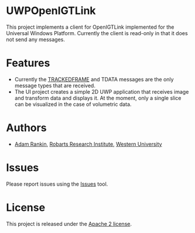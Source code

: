 # UWPOpenIGTLink
This project implements a client for OpenIGTLink implemented for the Universal Windows Platform. Currently the client is read-only in that it does not send any messages.

# Features
* Currently the [TRACKEDFRAME](https://app.assembla.com/spaces/plus/subversion/source/HEAD/trunk/PlusLib/src/PlusOpenIGTLink/igtlPlusTrackedFrameMessage.h) and TDATA messages are the only message types that are received.
* The UI project creates a simple 2D UWP application that receives image and transform data and displays it. At the moment, only a single slice can be visualized in the case of volumetric data.

# Authors
* [Adam Rankin](http://www.imaging.robarts.ca/petergrp/node/113), [Robarts Research Institute](http://www.imaging.robarts.ca/petergrp/), [Western University](http://www.uwo.ca)

# Issues
Please report issues using the [Issues](../../issues) tool.

# License
This project is released under the [Apache 2 license](LICENSE.md).
